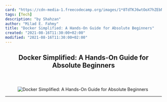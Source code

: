 ```yaml
---
card: "https://cdn-media-1.freecodecamp.org/images/1*8TdTKJ6wtOoX7hZEbNFK-A.png"
tags: [Tech]
description: "by Shahzan"
author: "Milad E. Fahmy"
title: "Docker Simplified: A Hands-On Guide for Absolute Beginners"
created: "2021-08-16T11:30:00+02:00"
modified: "2021-08-16T11:30:00+02:00"
---
```

<div class="site-wrapper">
<main id="site-main" class="site-main outer">
<div class="inner">
<article class="post-full post tag-tech tag-technology tag-devops tag-docker tag-programming ">
<header class="post-full-header">
<h1 class="post-full-title">Docker Simplified: A Hands-On Guide for Absolute Beginners</h1>
</header>
<figure class="post-full-image">
<picture>
<source media="(max-width: 700px)" sizes="1px" srcset="data:image/gif;base64,R0lGODlhAQABAIAAAAAAAP///yH5BAEAAAAALAAAAAABAAEAAAIBRAA7 1w">
<source media="(min-width: 701px)" sizes="(max-width: 800px) 400px,
(max-width: 1170px) 700px,
1400px" srcset="https://cdn-media-1.freecodecamp.org/images/1*8TdTKJ6wtOoX7hZEbNFK-A.png 300w,
https://cdn-media-1.freecodecamp.org/images/1*8TdTKJ6wtOoX7hZEbNFK-A.png 600w,
https://cdn-media-1.freecodecamp.org/images/1*8TdTKJ6wtOoX7hZEbNFK-A.png 1000w,
https://cdn-media-1.freecodecamp.org/images/1*8TdTKJ6wtOoX7hZEbNFK-A.png 2000w">
<img onerror="this.style.display='none'" src="https://cdn-media-1.freecodecamp.org/images/1*8TdTKJ6wtOoX7hZEbNFK-A.png" alt="Docker Simplified: A Hands-On Guide for Absolute Beginners">
</picture>
</figure>
<section class="post-full-content">
<div class="post-content medium-migrated-article">
</div>
<hr>
</section>
</article>
</div>
</main>
</div>
<!-- Google Tag Manager (noscript) -->
<!-- End Google Tag Manager (noscript) -->

